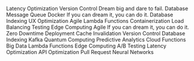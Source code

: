 Latency Optimization Version Control Dream big and dare to fail. Database Message Queue Docker If you can dream it, you can do it. Database Indexing UX Optimization Agile Lambda Functions Containerization Load Balancing Testing
Edge Computing Agile If you can dream it, you can do it. Zero Downtime Deployment Cache Invalidation
Version Control Database Indexing Kafka Quantum Computing Predictive Analytics Cloud Functions Big Data Lambda Functions Edge Computing A/B Testing Latency Optimization API Optimization Pull Request Neural Networks
